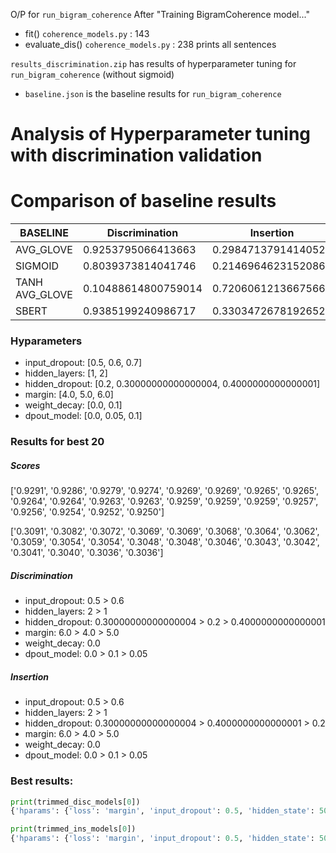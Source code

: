 O/P for `run_bigram_coherence`
After "Training BigramCoherence model..."

- fit() `coherence_models.py` : 143
- evaluate_dis() `coherence_models.py` : 238 prints all sentences

`results_discrimination.zip` has results of hyperparameter tuning for `run_bigram_coherence` (without sigmoid)

- `baseline.json` is the baseline results for `run_bigram_coherence`

# Analysis of Hyperparameter tuning with discrimination validation

# Comparison of baseline results

| BASELINE       | Discrimination      | Insertion           |
| -------------- | ------------------- | ------------------- |
| AVG_GLOVE      | 0.9253795066413663  | 0.2984713791414052  |
| SIGMOID        | 0.8039373814041746  | 0.2146964623152086  |
| TANH AVG_GLOVE | 0.10488614800759014 | 0.7206061213667566  |
| SBERT          | 0.9385199240986717  | 0.33034726781926527 |

### Hyparameters

- input_dropout: [0.5, 0.6, 0.7]
- hidden_layers: [1, 2]
- hidden_dropout: [0.2, 0.30000000000000004, 0.4000000000000001]
- margin: [4.0, 5.0, 6.0]
- weight_decay: [0.0, 0.1]
- dpout_model: [0.0, 0.05, 0.1]

### Results for best 20

##### Scores

['0.9291', '0.9286', '0.9279', '0.9274', '0.9269', '0.9269', '0.9265', '0.9265', '0.9264', '0.9264', '0.9263', '0.9263', '0.9259', '0.9259', '0.9259', '0.9257', '0.9256', '0.9254', '0.9252', '0.9250']

['0.3091', '0.3082', '0.3072', '0.3069', '0.3069', '0.3068', '0.3064', '0.3062', '0.3059', '0.3054', '0.3054', '0.3048', '0.3048', '0.3046', '0.3043', '0.3042', '0.3041', '0.3040', '0.3036', '0.3036']

##### Discrimination

- input_dropout: 0.5 > 0.6
- hidden_layers: 2 > 1
- hidden_dropout: 0.30000000000000004 > 0.2 > 0.4000000000000001
- margin: 6.0 > 4.0 > 5.0
- weight_decay: 0.0
- dpout_model: 0.0 > 0.1 > 0.05

##### Insertion

- input_dropout: 0.5 > 0.6
- hidden_layers: 2 > 1
- hidden_dropout: 0.30000000000000004 > 0.4000000000000001 > 0.2
- margin: 6.0 > 4.0 > 5.0
- weight_decay: 0.0
- dpout_model: 0.0 > 0.1 > 0.05

### Best results:

```python
print(trimmed_disc_models[0])
{'hparams': {'loss': 'margin', 'input_dropout': 0.5, 'hidden_state': 500, 'hidden_layers': 2, 'hidden_dropout': 0.30000000000000004, 'num_epochs': 50, 'margin': 6.0, 'lr': 0.001, 'weight_decay': 0.0, 'use_bn': False, 'task': 'discrimination', 'bidirectional': False, 'dpout_model': 0.0}, 'discrimination': [0.9291271347248576, [0.8881799163179916, 0.9248603351955307, 0.980352644836272]], 'insertion': [0.30914630954998895, [0.49057581191472405, 0.23112018911437762, 0.12588024765485295]]}

print(trimmed_ins_models[0])
{'hparams': {'loss': 'margin', 'input_dropout': 0.5, 'hidden_state': 500, 'hidden_layers': 2, 'hidden_dropout': 0.30000000000000004, 'num_epochs': 50, 'margin': 6.0, 'lr': 0.001, 'weight_decay': 0.0, 'use_bn': False, 'task': 'discrimination', 'bidirectional': False, 'dpout_model': 0.0}, 'discrimination': [0.9291271347248576, [0.8881799163179916, 0.9248603351955307, 0.980352644836272]], 'insertion': [0.30914630954998895, [0.49057581191472405, 0.23112018911437762, 0.12588024765485295]]}
```
